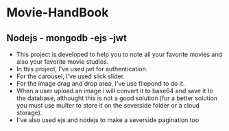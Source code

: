 # Movie-HandBook
<h2> Nodejs - mongodb -ejs -jwt</h2>
<ul>
  <li>This project is developed to help you to note all your favorite movies and also your favorite movie studios.</li>
  <li>In this project, I've used jwt for authentication.</li>
  <li>For the carousel, I've used slick slider.</li> 
  <li>For the image drag and drop area, I've use filepond to do it.</li>
  <li>When a user upload an image i will convert it to base64 and save it to the database, althought this is not a good solution (for a better solution you must use multer to store it on the severside folder or a cloud storage).</li>
  <li>I've also used ejs and nodejs to make a severside pagination too</li>
</ul>

